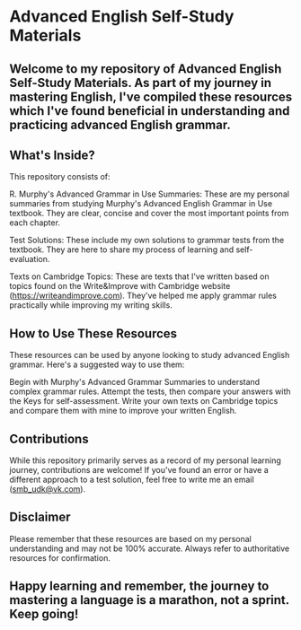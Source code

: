 # Advanced English Self-Study Materials
## Welcome to my repository of Advanced English Self-Study Materials. As part of my journey in mastering English, I've compiled these resources which I've found beneficial in understanding and practicing advanced English grammar.

## What's Inside?
This repository consists of:

R. Murphy's Advanced Grammar in Use Summaries: These are my personal summaries from studying Murphy's Advanced English Grammar in Use textbook. They are clear, concise and cover the most important points from each chapter.

Test Solutions: These include my own solutions to grammar tests from the textbook. They are here to share my process of learning and self-evaluation.

Texts on Cambridge Topics: These are texts that I've written based on topics found on the Write&Improve with Cambridge website (https://writeandimprove.com). They've helped me apply grammar rules practically while improving my writing skills.

## How to Use These Resources
These resources can be used by anyone looking to study advanced English grammar. Here's a suggested way to use them:

Begin with Murphy's Advanced Grammar Summaries to understand complex grammar rules.
Attempt the tests, then compare your answers with the Keys for self-assessment.
Write your own texts on Cambridge topics and compare them with mine to improve your written English.

## Contributions
While this repository primarily serves as a record of my personal learning journey, contributions are welcome! If you've found an error or have a different approach to a test solution, feel free to write me an email (smb_udk@vk.com).

## Disclaimer
Please remember that these resources are based on my personal understanding and may not be 100% accurate. Always refer to authoritative resources for confirmation.

## Happy learning and remember, the journey to mastering a language is a marathon, not a sprint. Keep going!
